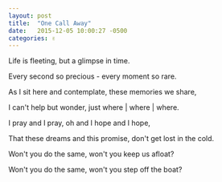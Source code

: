 ```yaml
---
layout: post
title:  "One Call Away"
date:   2015-12-05 10:00:27 -0500
categories: ✌️
---
```


<p>Life is fleeting, but a glimpse in time.</p>

<p>Every second so precious - every moment so rare.</p>

<p>As I sit here and contemplate, these memories we share,</p>

<p>I can't help but wonder, just where | where | where.</p>

<p>I pray and I pray, oh and I hope and I hope,</p>

<p>That these dreams and this promise, don't get lost in the cold.</p>

<p>Won't you do the same, won't you keep us afloat?</p>

<p>Won't you do the same, won't you step off the boat?</p>
